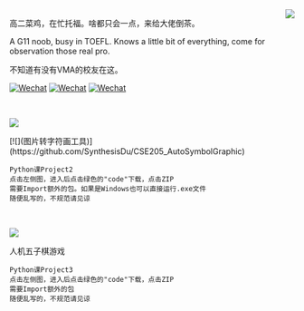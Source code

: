 <img align="right" src="https://github-readme-stats.vercel.app/api?username=SynthesisDu&show_icons=true&theme=tokyonight" />

高二菜鸡，在忙托福。啥都只会一点，来给大佬倒茶。

A G11 noob, busy in TOEFL. Knows a little bit of everything, come for observation those real pro.

不知道有没有VMA的校友在这。

[![Wechat](https://img.shields.io/badge/-VMA%E7%A1%AC%E4%BB%B6%E7%A4%BE-green?style=flat&logo=Wechat&logoColor=white)](https://mp.weixin.qq.com/mp/profile_ext?action=home&__biz=MzI1NDQ4MzIxMg==&scene=124&uin=&key=&devicetype=Windows+10+x64&version=63010043&lang=zh_CN&a8scene=7&fontgear=2)
[![Wechat](https://img.shields.io/badge/-SynthesisDu-green?style=flat&logo=Wechat&logoColor=white)](https://mp.weixin.qq.com/mp/profile_ext?action=home&__biz=MzIxODQ0NzQ1OQ==&scene=124&uin=&key=&devicetype=Windows+10+x64&version=63010043&lang=zh_CN&a8scene=7&fontgear=2)
[![Wechat](https://img.shields.io/badge/-SynRGB-05bfdf?style=flat&logo=Bilibili&logoColor=white)](https://space.bilibili.com/62596542)

<br/>

[![](https://github-readme-stats.vercel.app/api/pin/?username=SynthesisDu&repo=CSE205_AutoSymbolGraphic&theme=tokyonight)](https://github.com/SynthesisDu/CSE205_AutoSymbolGraphic)

<div>
[![](图片转字符画工具)](https://github.com/SynthesisDu/CSE205_AutoSymbolGraphic)

```
Python课Project2
点击左侧图，进入后点击绿色的"code"下载，点击ZIP
需要Import额外的包。如果是Windows也可以直接运行.exe文件
随便乱写的，不规范请见谅
```
</div>

<br/>

<p align="left">
<a herf="https://github.com/SynthesisDu/CSE205_Gobang">
<img src="https://github-readme-stats.vercel.app/api/pin/?username=SynthesisDu&repo=CSE205_Gobang&theme=tokyonight" />
</a></p>

<div>
人机五子棋游戏

```
Python课Project3
点击左侧图，进入后点击绿色的"code"下载，点击ZIP
需要Import额外的包
随便乱写的，不规范请见谅
```
</div>
